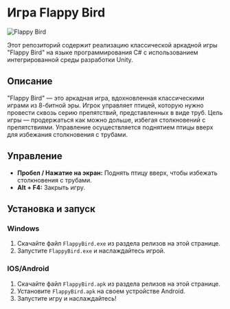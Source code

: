 # Игра Flappy Bird

![Flappy Bird](flappy_bird_screenshot.png)

Этот репозиторий содержит реализацию классической аркадной игры "Flappy Bird" на языке программирования C# с использованием интегрированной среды разработки Unity.

## Описание

"Flappy Bird" — это аркадная игра, вдохновленная классическими играми из 8-битной эры. Игрок управляет птицей, которую нужно провести сквозь серию препятствий, представленных в виде труб. Цель игры — продержаться как можно дольше, избегая столкновений с препятствиями. Управление осуществляется поднятием птицы вверх для избежания столкновения с трубами.

## Управление

- **Пробел / Нажатие на экран:** Поднять птицу вверх, чтобы избежать столкновения с трубами.
- **Alt + F4:** Закрыть игру.

## Установка и запуск

### Windows

1. Скачайте файл `FlappyBird.exe` из раздела релизов на этой странице.
2. Запустите `FlappyBird.exe` и наслаждайтесь игрой.

### IOS/Android

1. Скачайте файл `FlappyBird.apk` из раздела релизов на этой странице.
2. Установите `FlappyBird.apk` на своем устройстве Android.
3. Запустите игру и наслаждайтесь!
